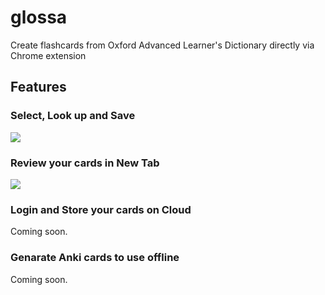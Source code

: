 # glossa
Create flashcards from Oxford Advanced Learner's Dictionary directly via Chrome extension

## Features

### Select, Look up and Save

![](http://g.recordit.co/y8SEPoSvfS.gif)

### Review your cards in New Tab

![](http://g.recordit.co/80qufVltAS.gif)

### Login and Store your cards on Cloud

Coming soon.

### Genarate Anki cards to use offline

Coming soon.
